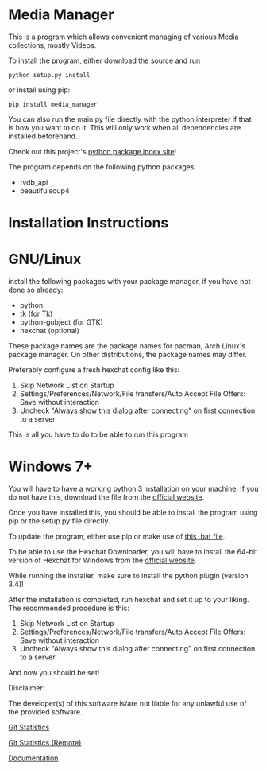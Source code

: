 # Media Manager

This is a program which allows convenient managing of various Media collections, mostly Videos.

To install the program, either download the source and run

    python setup.py install
    
or install using pip:

    pip install media_manager
    

You can also run the main.py file directly with the python interpreter if that is how you want to do it. This will only
work when all dependencies are installed beforehand.

Check out this project's [python package index site](https://pypi.python.org/pypi/media-manager)!

The program depends on the following python packages:

- tvdb_api
- beautifulsoup4


# Installation Instructions

# GNU/Linux

install the following packages with your package manager, if you have not done so already:

- python
- tk (for Tk)
- python-gobject (for GTK)
- hexchat (optional)

These package names are the package names for pacman, Arch Linux's package manager. On other distributions,
the package names may differ.

Preferably configure a fresh hexchat config like this:

1. Skip Network List on Startup
2. Settings/Preferences/Network/File transfers/Auto Accept File Offers: Save without interaction
3. Uncheck "Always show this dialog after connecting" on first connection to a server

This is all you have to do to be able to run this program

# Windows 7+

You will have to have a working python 3 installation on your machine. If you do not have this, download the file from
the [official website](https://www.python.org/downloads/windows/).

Once you have installed this, you should be able to install the program using pip or the setup.py file directly.

To update the program, either use pip or make use of
[this .bat file](http://gitlab.namibsun.net/namboy94/media-manager/raw/master/bin/update.bat).

To be able to use the Hexchat Downloader, you will have to install the 64-bit version of Hexchat for Windows from
the [official website](https://hexchat.github.io/downloads.html).

While running the installer, make sure to install the python plugin (version 3.4)!

After the installation is completed, run hexchat and set it up to your liking. The recommended procedure is this:

1. Skip Network List on Startup
2. Settings/Preferences/Network/File transfers/Auto Accept File Offers: Save without interaction
3. Uncheck "Always show this dialog after connecting" on first connection to a server

And now you should be set!


Disclaimer:

The developer(s) of this software is/are not liable for any unlawful use of the provided software.

[Git Statistics](http://gitlab.namibsun.net/namboy94/media-manager/wikis/git_stats/general.html)

[Git Statistics (Remote)](http://krumreyh.com/git_stats_pages/media-manager/general.html)

[Documentation](http://gitlab.namibsun.net/namboy94/media-manager/wikis/html/index.html)
